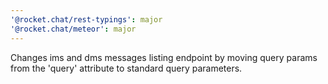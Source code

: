 ```yaml
---
'@rocket.chat/rest-typings': major
'@rocket.chat/meteor': major
---
```


Changes ims and dms messages listing endpoint by moving query params from the 'query' attribute to standard query parameters.
